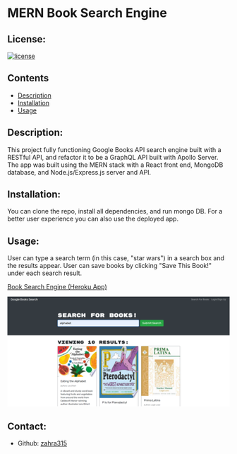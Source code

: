 # MERN Book Search Engine

## License:

[![license](https://img.shields.io/badge/license-MIT-blue)](https://shields.io)

## Contents

- [Description](#description)
- [Installation](#installation)
- [Usage](#usage)

## Description:

This project fully functioning Google Books API search engine built with a RESTful API, and refactor it to be a GraphQL API built with Apollo Server.
The app was built using the MERN stack with a React front end, MongoDB database, and Node.js/Express.js server and API.

## Installation:

You can clone the repo, install all dependencies, and run mongo DB. For a better user experience you can also use the deployed app.

## Usage:

User can type a search term (in this case, "star wars") in a search box and the results appear. User can save books by clicking "Save This Book!" under each search result.

[Book Search Engine (Heroku App)](https://warm-escarpment-28949.herokuapp.com/)

![](Assets/Untitled.png)

## Contact:

- Github: [zahra315](https://github.com/zahra315)
